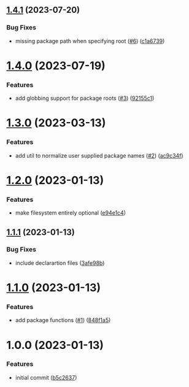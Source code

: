 ## [1.4.1](https://github.com/ExodusMovement/lerna-utils/compare/v1.4.0...v1.4.1) (2023-07-20)


### Bug Fixes

* missing package path when specifying root ([#6](https://github.com/ExodusMovement/lerna-utils/issues/6)) ([c1a6739](https://github.com/ExodusMovement/lerna-utils/commit/c1a6739e2e8a6a1e356beb48351c766508c35cf4))

# [1.4.0](https://github.com/ExodusMovement/lerna-utils/compare/v1.3.0...v1.4.0) (2023-07-19)


### Features

* add globbing support for package roots ([#3](https://github.com/ExodusMovement/lerna-utils/issues/3)) ([92155c1](https://github.com/ExodusMovement/lerna-utils/commit/92155c11c8d28ed4714b14e4b0b1bee1ff9d80bb))

# [1.3.0](https://github.com/ExodusMovement/lerna-utils/compare/v1.2.0...v1.3.0) (2023-03-13)


### Features

* add util to normalize user supplied package names ([#2](https://github.com/ExodusMovement/lerna-utils/issues/2)) ([ac9c34f](https://github.com/ExodusMovement/lerna-utils/commit/ac9c34fbcb0f9cb4024360299162022c4a2aabcf))

# [1.2.0](https://github.com/ExodusMovement/lerna-utils/compare/v1.1.1...v1.2.0) (2023-01-13)


### Features

* make filesystem entirely optional ([e94e1c4](https://github.com/ExodusMovement/lerna-utils/commit/e94e1c4f7d985b9ee03de10cc9ce312543357b1c))

## [1.1.1](https://github.com/ExodusMovement/lerna-utils/compare/v1.1.0...v1.1.1) (2023-01-13)


### Bug Fixes

* include declarartion files ([3afe98b](https://github.com/ExodusMovement/lerna-utils/commit/3afe98b7dc02c4a51e95a706f9c5d5a09dce2a68))

# [1.1.0](https://github.com/ExodusMovement/lerna-utils/compare/v1.0.0...v1.1.0) (2023-01-13)


### Features

* add package functions ([#1](https://github.com/ExodusMovement/lerna-utils/issues/1)) ([848f1a5](https://github.com/ExodusMovement/lerna-utils/commit/848f1a5b0070bc7702af8ec226309c407ee4f58f))

# 1.0.0 (2023-01-13)


### Features

* initial commit ([b5c2637](https://github.com/ExodusMovement/lerna-utils/commit/b5c26377afd1627a3ff0c478609cb2e812a43d0a))

